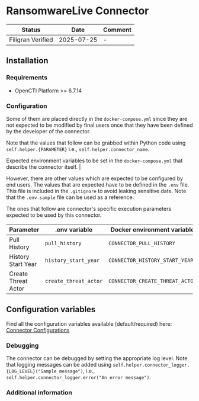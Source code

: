 # RansomwareLive Connector

<!--
General description of the connector
* What it does
* How it works
* Special requirements
* Use case description
* ...
-->

| Status            | Date       | Comment |
| ----------------- |------------| ------- |
| Filigran Verified | 2025-07-25 |    -    |

## Installation

### Requirements

- OpenCTI Platform >= 6.7.14

### Configuration

Some of them are placed directly in the `docker-compose.yml` since they are not expected to be modified by final users once that they have been defined by the developer of the connector.

Note that the values that follow can be grabbed within Python code using `self.helper.{PARAMETER}` i.e., `self.helper.connector_name`.

Expected environment variables to be set in the  `docker-compose.yml` that describe the connector itself. |

However, there are other values which are expected to be configured by end users.
The values that are expected have to be defined in the `.env` file.
This file is included in the `.gitignore` to avoid leaking sensitive date. 
Note that the `.env.sample` file can be used as a reference.

The ones that follow are connector's specific execution parameters expected to be used by this connector.

| Parameter                 | .env variable         | Docker environment variable     |
|---------------------------|-----------------------|---------------------------------|
| Pull History              | `pull_history`        | `CONNECTOR_PULL_HISTORY`        |
| History Start Year        | `history_start_year`  | `CONNECTOR_HISTORY_START_YEAR`  |
| Create Threat Actor       | `create_threat_actor` | `CONNECTOR_CREATE_THREAT_ACTOR` | 

## Configuration variables

Find all the configuration variables available (default/required) here: [Connector Configurations](./__metadata__)


### Debugging

The connector can be debugged by setting the appropriate log level.
Note that logging messages can be added using `self.helper.connector_logger.{LOG_LEVEL}("Sample message")`, i.e., `self.helper.connector_logger.error("An error message")`.

<!-- Any additional information to help future users debug and report detailed issues concerning this connector -->

### Additional information


<!--
Any additional information about this connector
* What information is ingested/updated/changed
* What should the user take into account when using this connector
* ...
-->
